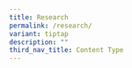 ```yaml
---
title: Research
permalink: /research/
variant: tiptap
description: ""
third_nav_title: Content Type
---
```

